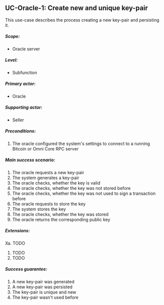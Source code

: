 UC-Oracle-1: Create new and unique key-pair
-------------------------------------------

  This use-case describes the process creating a new key-pair and
  persisting it.

##### Scope:

- Oracle server

##### Level:

- Subfunction

##### Primary actor:

- Oracle

##### Supporting actor:

- Seller

##### Preconditions:

  1. The oracle configured the system's settings to connect to a running Bitcoin or Omni Core RPC server

##### Main success scenario:

  1. The oracle requests a new key-pair
  2. The system generates a key-pair
  3. The oracle checks, whether the key is valid
  4. The oracle checks, whether the key was not stored before
  5. The oracle checks, whether the key was not used to sign a transaction before
  6. The oracle requests to store the key
  7. The system stores the key
  8. The oracle checks, whether the key was stored
  9. The oracle returns the corresponding public key

##### Extensions:

Xa. TODO

  1. TODO
  2. TODO

##### Success guarantee:

  1. A new key-pair was generated
  2. A new key-pair was persisted
  3. The key-pair is unique and new
  4. The key-pair wasn't used before
